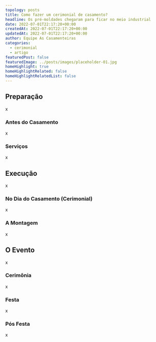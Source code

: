 ```yaml
---
topology: posts
title: Como fazer um cerimonial de casamento?
headline: Os pré-moldades chegaram para ficar no meio industrial
date: 2022-07-01T22:17:20+00:00
createdAt: 2022-07-01T22:17:20+00:00
updatedAt: 2022-07-01T22:17:20+00:00
author: Equipe As Casamenteiras
categories:
  - cerimonial
  - artigo
featuredPost: false
featuredImage: ../posts/images/placeholder-01.jpg
homeHighlight: true
homeHighlightRelated: false
homeHighlightRelatedList: false
---
```


## Preparação

x

### Antes do Casamento

x

### Serviços

x

## Execução

x

### No Dia do Casamento (Cerimonial)

x

### A Montagem

x

## O Evento

x

### Cerimônia

x

### Festa

x

### Pós Festa

x
